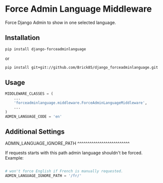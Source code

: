 Force Admin Language Middleware
===============================

Force Django Admin to show in one selected language.

Installation
------------

```bash
pip install django-forceadminlanguage
```

or

```bash
pip install git+git://github.com/Brick85/django_forceadminlanguage.git
```



Usage
-----

```python
MIDDLEWARE_CLASSES = (
    ...
    'forceadminlanguage.middleware.ForceAdminLanguageMiddleware',
    ...
)
ADMIN_LANGUAGE_CODE = 'en'
```

Additional Settings
-------------------

ADMIN_LANGUAGE_IGNORE_PATH
^^^^^^^^^^^^^^^^^^^^^^^^^^

If requests starts with this path admin language shouldn't be forced. Example:

```python

# won't force English if French is manually requested.
ADMIN_LANGUAGE_IGNORE_PATH = '/fr/'
```